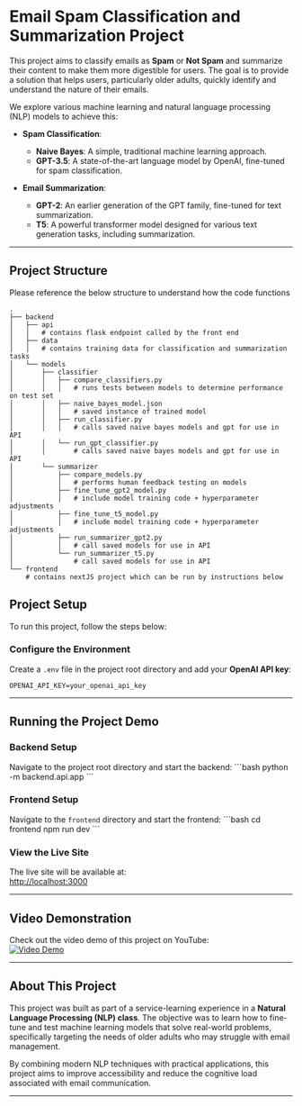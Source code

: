 
# Email Spam Classification and Summarization Project

This project aims to classify emails as **Spam** or **Not Spam** and summarize their content to make them more digestible for users. The goal is to provide a solution that helps users, particularly older adults, quickly identify and understand the nature of their emails.

We explore various machine learning and natural language processing (NLP) models to achieve this:

- **Spam Classification**:
  - **Naive Bayes**: A simple, traditional machine learning approach.
  - **GPT-3.5**: A state-of-the-art language model by OpenAI, fine-tuned for spam classification.
  
- **Email Summarization**:
  - **GPT-2**: An earlier generation of the GPT family, fine-tuned for text summarization.
  - **T5**: A powerful transformer model designed for various text generation tasks, including summarization.

---

## Project Structure
Please reference the below structure to understand how the code functions

```
.
├── backend
│   ├── api
│   │   # contains flask endpoint called by the front end
│   ├── data
│   │   # contains training data for classification and summarization tasks
│   └── models
│       ├── classifier
│       │   ├── compare_classifiers.py
│       │   │   # runs tests between models to determine performance on test set
│       │   ├── naive_bayes_model.json
│       │   │   # saved instance of trained model
│       │   ├── run_classifier.py
│       │   │   # calls saved naive bayes models and gpt for use in API
│       │   └── run_gpt_classifier.py
│       │       # calls saved naive bayes models and gpt for use in API
│       └── summarizer
│           ├── compare_models.py
│           │   # performs human feedback testing on models
│           ├── fine_tune_gpt2_model.py
│           │   # include model training code + hyperparameter adjustments
│           ├── fine_tune_t5_model.py
│           │   # include model training code + hyperparameter adjustments
│           ├── run_summarizer_gpt2.py
│           │   # call saved models for use in API
│           └── run_summarizer_t5.py
│               # call saved models for use in API
└── frontend
    # contains nextJS project which can be run by instructions below

```


## Project Setup
To run this project, follow the steps below:

### Configure the Environment

Create a `.env` file in the project root directory and add your **OpenAI API key**:
```
OPENAI_API_KEY=your_openai_api_key
```

---

## Running the Project Demo

### Backend Setup
Navigate to the project root directory and start the backend:
\`\`\`bash
python -m backend.api.app
\`\`\`

### Frontend Setup
Navigate to the `frontend` directory and start the frontend:
\`\`\`bash
cd frontend
npm run dev
\`\`\`

### View the Live Site
The live site will be available at:  
[http://localhost:3000](http://localhost:3000)

---

## Video Demonstration

Check out the video demo of this project on YouTube:  
[![Video Demo](https://img.youtube.com/vi/v0918xZb_fY/0.jpg)](https://www.youtube.com/watch?v=v0918xZb_fY)

---

## About This Project

This project was built as part of a service-learning experience in a **Natural Language Processing (NLP) class**. The objective was to learn how to fine-tune and test machine learning models that solve real-world problems, specifically targeting the needs of older adults who may struggle with email management.

By combining modern NLP techniques with practical applications, this project aims to improve accessibility and reduce the cognitive load associated with email communication.

---
